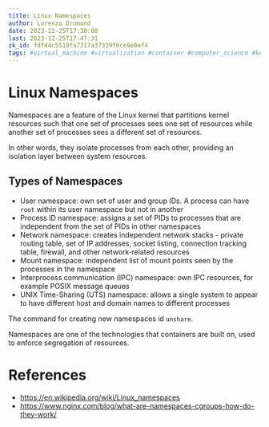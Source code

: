 ```yaml
---
title: Linux Namespaces
author: Lorenzo Drumond
date: 2023-12-25T17:38:08
last: 2023-12-25T17:47:31
zk_id: fdf44c5519fa7317a37339f0ce9e0ef4
tags: #virtual_machine #virtualization #container #computer_science #kernel #VM #linux
---
```



# Linux Namespaces
Namespaces are a feature of the Linux kernel that partitions kernel resources such that one set of processes sees one set of resources while another set of processes sees a different set of resources.

In other words, they isolate processes from each other, providing an isolation layer between system resources.

## Types of Namespaces
- User namespace: own set of user and group IDs. A process can have `root` within its user namespace but not in another
- Process ID namespace: assigns a set of PIDs to processes that are independent from the set of PIDs in other namespaces
- Network namespace: creates independent network stacks - private routing table, set of IP addresses, socket listing, connection tracking table, firewall, and other network‑related resources
- Mount namespace: independent list of mount points seen by the processes in the namespace
- Interprocess communication (IPC) namespace: own IPC resources, for example POSIX message queues
- UNIX Time-Sharing (UTS) namespace: allows a single system to appear to have different host and domain names to different processes

The command for creating new namespaces id `unshare`.

Namespaces are one of the technologies that containers are built on, used to enforce segregation of resources.

# References
- https://en.wikipedia.org/wiki/Linux_namespaces
- https://www.nginx.com/blog/what-are-namespaces-cgroups-how-do-they-work/

